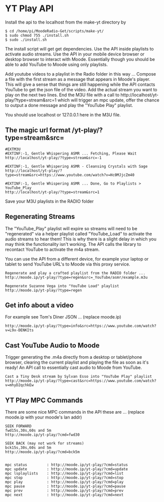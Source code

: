 # YT Play API

Install the api to the localhost from the make-yt directory by
```
$ cd /home/pi/MoodeRadio-Get/scripts/make-yt/
$ sudo chmod 755 ./install.sh
$ sudo ./install.sh
```

The install script will get get dependencies. Use the API inside playlists to activate audio streams. Use the API in your mobile device browser or desktop browser to interact with Moode. Essentially though you should be able to add YouTube to Moode using only playlists.

Add youtube videos to a playlist in the Radio folder in this way ... Compose a file with the first stream as a message that appears in Moode's player. This will give a sense that things are still happening while the API contacts YouTube to get the json file of the video. Add the actual stream you want to play on the next two lines. End the M3U file with a call to http://localhost/yt-play/?type=stream&src=1 which will trigger an mpc update, offer the chance to output a done message and play the "YouTube Play" playlist. 

You should use localhost or 127.0.0.1 here in the M3U file.

## The magic url format /yt-play/?type=stream&src=

```
#EXTM3U
#EXTINF:-1, Gentle Whispering ASMR ... Fetching, Please Wait
http://localhost/yt-play/?type=stream&src=-1

#EXTINF:-1, Gentle Whispering ASMR - Cleansing Crystals with Sage 
http://localhost/yt-play/?type=stream&src=https://www.youtube.com/watch?v=Hc0MJjcZm40

#EXTINF:-1, Gentle Whispering ASMR ... Done, Go to Playlists > YouTube_Play
http://localhost/yt-play/?type=stream&src=1
```

Save your M3U playlists in the RADIO folder



## Regenerating Streams
The "YouTube_Play" playlist will expire so streams will need to be "regenerated" via a helper playlist called "YouTube_Load" to activate the audio streams to hear them! This is why there is a slight delay in which you may think the functionality isn't working. The API calls the library to recontact YouTube to activate the m4a stream.

You can use the API from a different device, for example your laptop or tablet to send YouTube URL's to Moode via this proxy service.

```
Regenerate and play a crafted playlist from the RADIO folder ...
http://moode.ip/yt-play/?type=regen&src=_YouTube/asmr/example.m3u

Regenerate Suzanne Vega into "YouTube Load" playlist
http://moode.ip/yt-play/?type=regen
```

## Get info about a video
For example see Tom's Diner JSON ... (replace moode.ip)

```http://moode.ip/yt-play/?type=info&src=https://www.youtube.com/watch?v=L9x-DENKIts```


## Cast YouTube Audio to Moode
Trigger generating the .m4a directly from a desktop or tablet/phone browser, clearing the current playlist and playing the file as soon as it's ready! An API call to essentially cast audio to Moode from YouTube.

```
Cast a Tiny Desk stream by Sylvan Esso into "YouTube Play" playlist
http://moode.ip/yt-play/?type=cast&src=https://www.youtube.com/watch?v=mhyD2qchkEw

```



## YT Play MPC Commands

There are some nice MPC commands in the API these are ...
(replace moode.ip with your moode's lan addr)

```
SEEK FORWARD
fwd15s,30s,60s and 5m
http://moode.ip/yt-play/?cmd=fwd30

SEEK BACK (may not work for streams)
bck15s,30s,60s and 5m
http://moode.ip/yt-play/?cmd=bck5m


mpc status         : http://moode.ip/yt-play/?cmd=status
mpc update         : http://moode.ip/yt-play/?cmd=update
mpc lsplaylists    : http://moode.ip/yt-play/?cmd=list
mpc stop           : http://moode.ip/yt-play/?cmd=stop
mpc play           : http://moode.ip/yt-play/?cmd=play
mpc pause          : http://moode.ip/yt-play/?cmd=pause
mpc prev           : http://moode.ip/yt-play/?cmd=prev
mpc next           : http://moode.ip/yt-play/?cmd=next
```
